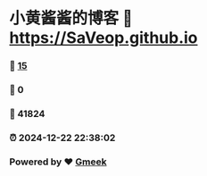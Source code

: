 # 小黄酱酱的博客 :link: https://SaVeop.github.io 
### :page_facing_up: [15](https://SaVeop.github.io/tag.html) 
### :speech_balloon: 0 
### :hibiscus: 41824 
### :alarm_clock: 2024-12-22 22:38:02 
### Powered by :heart: [Gmeek](https://github.com/Meekdai/Gmeek)
